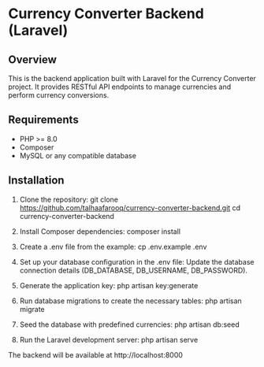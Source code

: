 # Currency Converter Backend (Laravel)

## Overview
This is the backend application built with Laravel for the Currency Converter project. It provides RESTful API endpoints to manage currencies and perform currency conversions.

## Requirements
- PHP >= 8.0
- Composer
- MySQL or any compatible database

## Installation

1. Clone the repository:
   git clone https://github.com/talhaafarooq/currency-converter-backend.git
   cd currency-converter-backend

2. Install Composer dependencies:
    composer install

3. Create a .env file from the example:
    cp .env.example .env

4. Set up your database configuration in the .env file:
    Update the database connection details (DB_DATABASE, DB_USERNAME, DB_PASSWORD).

5. Generate the application key:
    php artisan key:generate

6. Run database migrations to create the necessary tables:
    php artisan migrate

7. Seed the database with predefined currencies:
    php artisan db:seed

8. Run the Laravel development server:
    php artisan serve

The backend will be available at http://localhost:8000